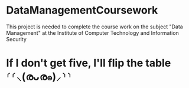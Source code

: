 # DataManagementCoursework
This project is needed to complete the course work on the subject "Data Management" at the Institute of Computer Technology and Information Security

# If I don't get five, I'll flip the table ⸂⸂⸜(രᴗര๑)⸝⸃⸃

